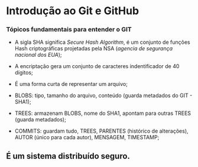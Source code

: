 # Introdução ao Git e GitHub

### Tópicos fundamentais para entender o GIT

- A sigla SHA significa *Secure Hash Algorithm*, é um conjunto de funções Hash criptográficas projetadas pela NSA (*agencia de segurança nacional dos EUA*);
- A encriptação gera um conjunto de caracteres indentificador de 40 dígitos;
- É uma forma curta de representar um arquivo;



- BLOBS: tipo, tamanho do arquivo, conteúdo (guarda metadados do GIT - SHA1);
- TREES: armazenam BLOBS, nome do SHA1, apontam para outras TREES (guarda metadados);
- COMMITS: guardam tudo, TREES, PARENTES (histórico de alterações), AUTOR (único para cada autor), MENSAGEM, TIMESTAMP;

## É um sistema distribuído seguro.

 

